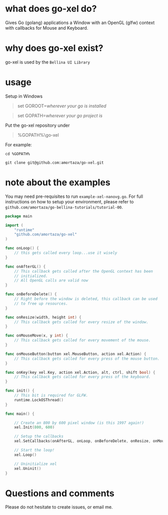 # what does go-xel do?

Gives Go (golang) applications a Window with an OpenGL (glfw) context with callbacks for Mouse and Keyboard.

# why does go-xel exist?

go-xel is used by the `Bellina UI Library`

# usage

Setup in Windows
>set GOROOT=*wherever your go is installed*

>set GOPATH=*wherever your go project is*

Put the go-xel repository under 
>%GOPATH%\go-xel

For example:

`cd %GOPATH%`

`git clone git@github.com:amortaza/go-xel.git`

# note about the examples

You may need pre-requisites to run `example-xel-nanovg.go`.  For full instructions on how to setup your environment, please refer to `github.com/amortaza/go-bellina-tutorials/tutorial-00`.

```go
package main

import (
	"runtime"
	"github.com/amortaza/go-xel"
)

func onLoop() {
    // this gets called every loop...use it wisely
}

func onAfterGL() {
	// This callback gets called after the OpenGL context has been
	// initialized.
	// All OpenGL calls are valid now
}

func onBeforeDelete() {
	// Right before the window is deleted, this callback can be used
	// to free up resources.
}

func onResize(width, height int) {
	// This callback gets called for every resize of the window.
}

func onMouseMove(x, y int) {
    // This callback gets called for every movement of the mouse.
}

func onMouseButton(button xel.MouseButton, action xel.Action) {
    // This callback gets called for every press of the mouse button.
}

func onKey(key xel.Key, action xel.Action, alt, ctrl, shift bool) {
    // This callback gets called for every press of the keyboard.
}

func init() {
    // This bit is required for GLFW.
	runtime.LockOSThread()
}

func main() {

    // Create an 800 by 600 pixel window (is this 1997 again!)
	xel.Init(800, 600)

    // Setup the callbacks
	xel.SetCallbacks(onAfterGL, onLoop, onBeforeDelete, onResize, onMouseMove, onMouseButton, onKey)

    // Start the loop!
	xel.Loop()

    // Uninitialize xel
	xel.Uninit()
}
```

# Questions and comments

Please do not hesitate to create issues, or email me.
